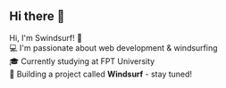 ## Hi there 👋
Hi, I'm Swindsurf! 👋  
💻 I'm passionate about web development & windsurfing  
🎓 Currently studying at FPT University  
🌊 Building a project called **Windsurf** - stay tuned!


<!--
**phuchau23/phuchau23** is a ✨ _special_ ✨ repository because its `README.md` (this file) appears on your GitHub profile.

Here are some ideas to get you started:

- 🔭 I’m currently working on ...
- 🌱 I’m currently learning ...
- 👯 I’m looking to collaborate on ...
- 🤔 I’m looking for help with ...
- 💬 Ask me about ...
- 📫 How to reach me: ...
- 😄 Pronouns: ...
- ⚡ Fun fact: ...
-->

